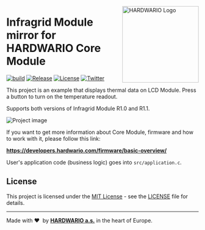 <a href="https://www.hardwario.com/"><img src="https://www.hardwario.com/ci/assets/hw-logo.svg" width="200" alt="HARDWARIO Logo" align="right"></a>

# Infragrid Module mirror for HARDWARIO Core Module

[![build](https://github.com/hardwario/twr-infra-grid-lcd-mirror/actions/workflows/main.yml/badge.svg)](https://github.com/hardwario/twr-infra-grid-lcd-mirror/actions/workflows/main.yml)
[![Release](https://img.shields.io/github/release/bigclownprojects/bcf-infra-grid-lcd-mirror.svg)](https://github.com/bigclownprojects/bcf-infra-grid-lcd-mirror/releases)
[![License](https://img.shields.io/github/license/bigclownprojects/bcf-infra-grid-lcd-mirror.svg)](https://github.com/bigclownprojects/bcf-infra-grid-lcd-mirror/blob/master/LICENSE)
[![Twitter](https://img.shields.io/twitter/follow/hardwario_en.svg?style=social&label=Follow)](https://twitter.com/hardwario_en)

This project is an example that displays thermal data on LCD Module. Press a button to turn on the temperature readout.

Supports both versions of Infragrid Module R1.0 and R1.1.

![Project image](./img/IMG_20190409_131612.jpg)

If you want to get more information about Core Module, firmware and how to work with it, please follow this link:

**https://developers.hardwario.com/firmware/basic-overview/**

User's application code (business logic) goes into `src/application.c`.

## License

This project is licensed under the [MIT License](https://opensource.org/licenses/MIT/) - see the [LICENSE](LICENSE) file for details.

---

Made with &#x2764;&nbsp; by [**HARDWARIO a.s.**](https://www.hardwario.com/) in the heart of Europe.
